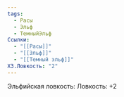 ```yaml
---
tags:
  - Расы
  - Эльф
  - ТемныйЭльф
Ссылки:
  - "[[Расы]]"
  - "[[Эльф]]"
  - "[[Темный эльф]]"
ХЗ.Ловкость: "2"
---
```

Эльфийская ловкость:
Ловкость: +2









